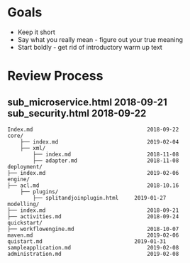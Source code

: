 # Goals

 * Keep it short
 * Say what you really mean - figure out your true meaning
 * Start boldly - get rid of introductory warm up text
 

# Review Process


sub_microservice.html		2018-09-21
sub_security.html			2018-09-22 
---------


	Index.md									2018-09-22 
	core/
	    ├── index.md						   	2019-02-04
		├── xml/
			├── index.md						2018-11-08
			├── adapter.md						2018-11-08
	deployment/
	├── index.md								2019-02-06
	engine/
	├── acl.md									2018-10.16
		├── plugins/
			├── splitandjoinplugin.html		2019-01-27
	modelling/
	├── index.md								2018-09-21
	├── activities.md							2018-09-24
	quickstart/			
	├── workflowengine.md						2018-10-07
	maven.md									2019-02-06
	quistart.md								2019-01-31
	sampleapplication.md						2019-02-08
	administration.md							2019-02-08
				
				
